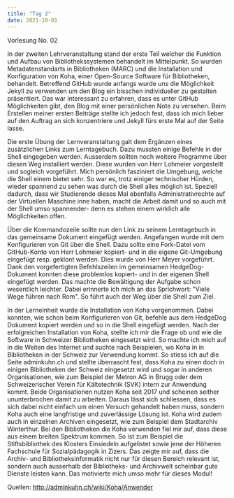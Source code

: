```yaml
---
title: "Tag 2"
date: 2021-10-01
---
```

Vorlesung No. 02

In der zweiten Lehrveranstaltung stand der erste Teil welcher die Funktion und Aufbau von Bibliothekssystemen behandelt im Mittelpunkt. So wurden Metadatenstandarts in Bibliotheken (MARC) und die Installation und Konfiguration von Koha, einer Open-Source Software für Bibliotheken, behandelt. 
Betreffend GitHub wurde anfangs wurde uns die Möglichkeit Jekyll zu verwenden um den Blog ein bisschen individueller zu gestalten präsentiert. Das war interessant zu erfahren, dass es unter GitHub Möglichkeiten gibt, den Blog mit einer persönlichen Note zu versehen. Beim Erstellen meiner ersten Beiträge stellte ich jedoch fest, dass ich mich lieber auf den Auftrag an sich konzentriere und Jekyll fürs erste Mal auf der Seite lasse. 

Die erste Übung der Lernveranstaltung galt dem Ergänzen eines zusätzlichen Links zum Lerntagebuch. Dazu mussten einige Befehle in der Shell eingegeben werden. Ausserdem sollten noch weitere Programme über diesen Weg installiert werden. Diese wurden von Herr Lohmeier vorgestellt und sogleich vorgeführt. Mich persönlich fasziniert die Umgebung, welche die Shell einem bietet sehr. So war es, trotz einiger technischer Hürden, wieder spannend zu sehen was durch die Shell alles möglich ist. Speziell dadurch, dass wir Studierende dieses Mal ebenfalls Administrativrechte auf der Virtuellen Maschine inne haben, macht die Arbeit damit und so auch mit der Shell umso spannender- denn es stehen einem wirklich alle Möglichkeiten offen. 

Über die Kommandozeile sollte nun den Link zu seinem Lerntagebuch in das gemeinsame Dokument eingefügt werden. 
Angefangen wurde mit dem Konfigurieren von Git über die Shell. Dazu sollte eine Fork-Datei vom GitHub-Konto von Herr Lohmeier kopiert- und in die eigene Git-Umgebung eingefügt resp. geklont werden. 
Dies wurde von Herr Meyer vorgeführt. Dank den vorgefertigten Befehlszeilen im gemeinsamen HedgeDog-Dokument konnten diese problemlos kopiert- und in der eigenen Shell eingefügt werden. Das machte die Bewältigung der Aufgabe schon wesentlich leichter. Dabei erinnerte ich mich an das Sprichwort: "Viele Wege führen nach Rom". So führt auch der Weg über die Shell zum Ziel. 
 
In der Lerneinheit wurde die Installation von Koha vorgenommen. Dabei konnten, wie schon beim Konfigurieren von Git, befehle aus dem HedgeDog Dokument kopiert werden und so in die Shell eingefügt werden. 
Nach der erfolgreichen Installation von Koha, stellte ich mir die Frage ob und wie die Software in Schweizer Bibliotheken eingesetzt wird. 
So machte ich mich auf in die Weiten des Internet und suchte nach Beispielen, wo Koha in in Bibliotheken in der Schweiz zur Verwendung kommt. 
So stiess ich auf die Seite adminkuhn.ch und stellte überrascht fest, dass Koha zu einen doch in einigen Bibliotheken der Schweiz eingesetzt wird und sogar in anderen Organisationen, wie zum Beispiel der Metron AG in Brugg oder dem Schweizerischer Verein für Kältetechnik (SVK) intern zur Anwendung kommt. Beide Organisationen nutzen Koha seit 2017 und scheinen seither ununterbrochen damit zu arbeiten. Daraus lässt sich schliessen, dass es sich dabei nicht einfach um einen Versuch gehandelt haben muss, sondern Koha auch eine langfristige und zuverlässige Lösung ist. 
Koha wird zudem auch in einzelnen Archiven eingesetzt, wie zum Beispiel dem Stadtarchiv Winterthur. 
Bei den Bibliotheken die Koha verwenden fiel mir auf, dass diese aus einem breiten Spektrum kommen. So ist zum Beispiel die Stiftsbibliothek des Klosters Einsiedeln aufgelistet sowie jene der Höheren Fachschule für Sozialpädagogik in Zizers. 
Das zeigte mir auf, dass die Archiv- und Bibliotheksinformatik nicht nur für diesen Bereich relevant ist, sondern auch ausserhalb der Bibliotheks- und Archivwelt scheinbar gute Dienste leisten kann. Das motivierte mich umso mehr für dieses Modul! 



Quellen: http://adminkuhn.ch/wiki/Koha/Anwender
